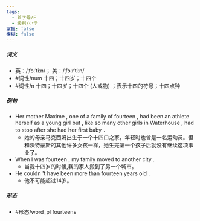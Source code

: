 ```yaml
---
tags:
  - 首字母/F
  - 级别/小学
掌握: false
模糊: false
---
```

##### 词义
- 英：/ˌfɔːˈtiːn/； 美：/ˌfɔːrˈtiːn/
- #词性/num  十四；十四岁；十四个
- #词性/n  十四；十四岁；十四个 (人或物) ；表示十四的符号；十四点钟
##### 例句
- Her mother Maxime , one of a family of fourteen , had been an athlete herself as a young girl but , like so many other girls in Waterhouse , had to stop after she had her first baby ．
	- 她的母亲马克西姆出生于一个十四口之家，年轻时也曾是一名运动员。但和沃特豪斯的其他许多女孩一样，她生完第一个孩子后就没有继续这项事业了。
- When I was fourteen , my family moved to another city .
	- 当我十四岁的时候,我的家人搬到了另一个城市。
- He couldn 't have been more than fourteen years old .
	- 他不可能超过14岁。
##### 形态
- #形态/word_pl fourteens
